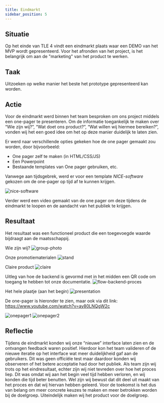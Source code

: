 ```yaml
---
title: Eindmarkt
sidebar_position: 5
---
```


## Situatie
Op het einde van TLE 4 vindt een eindmarkt plaats waar een DEMO van het MVP wordt gepresenteerd. Voor het afronden van het project, 
is het belangrijk om aan de "marketing" van het product te werken. 

## Taak
Uitzoeken op welke manier het beste het prototype gepresenteerd kan worden. 

## Actie
Voor de eindmarkt werd binnen het team besproken om ons project middels een one-pager te presenteren.
Om de informatie toegankelijk te maken over “Wie zijn wij?”, “Wat doet ons product?”, “Wat willen wij hiermee bereiken?”, 
vonden wij het een goed idee om het op deze manier duidelijk te laten zien.

Er werd naar verschillende opties gekeken hoe de one pager gemaakt zou worden, door bijvoorbeeld:
* One pager zelf te maken (in HTML/CSS/JS)
* Een Powerpoint
* Bestaande templates van One pager gebruiken, etc.

Vanwege aan tijdsgebrek, werd er voor een template <i>NICE-software</i> gekozen om de one-pager op tijd af te kunnen krijgen.

![nice-software](./img/nice-template.png)

Verder werd een video gemaakt van de one pager om deze tijdens de eindmarkt te loopen en de aandacht van het publiek te krijgen.


## Resultaat

Het resultaat was een functioneel product die een toegevoegde waarde bijdraagt aan de maatsschappij.

Wie zijn wij?
![group-photo](./img/groepsfoto.jpeg)

Onze promotiematerialen
![stand](./img/stand.jpeg)

Claire product
![claire](./img/casing.jpeg)

Uitleg van hoe de backend is gevormd met in het midden een QR code om toegang te hebben tot onze documentatie.
![flow-backend-proces](./img/flow.jpeg)

Het hele plaatje (aan het begin)
![presentation](./img/presentatie.jpeg)

De one-pager is hieronder te zien, maar ook via dit link:
https://www.youtube.com/watch?v=ay80LNQgW2c

![onepager1](./img/afbeelding12-one-pager1.jpg)
![onepager2](./img/afbeelding13-one-pager2.jpg)

## Reflectie

Tijdens de eindmarkt konden wij onze “nieuwe” interface laten zien en de ontvangen feedback waren positief.
Hierdoor kon het team valideren of de nieuwe iteratie op het interface wat meer duidelijkheid gaf aan de gebruikers.
Dit was geen officiële test maar daardoor konden wij observeren of het betere acceptatie had door het publiek.
Als team zijn wij trots op het eindresultaat, echter zijn wij niet tevreden over hoe het proces liep. 
Dit was omdat wij aan het begin veel tijd hebben verloren, en wij konden die tijd beter benutten. 
Wel zijn wij bewust dat dit deel uit maakt van het proces en dat wij hiervan hebben geleerd. 
Voor de toekomst is het dus van belang om meer concrete keuzes te maken en meer betrokken worden bij de doelgroep. 
Uiteindelijk maken wij het product voor de doelgroep. 
